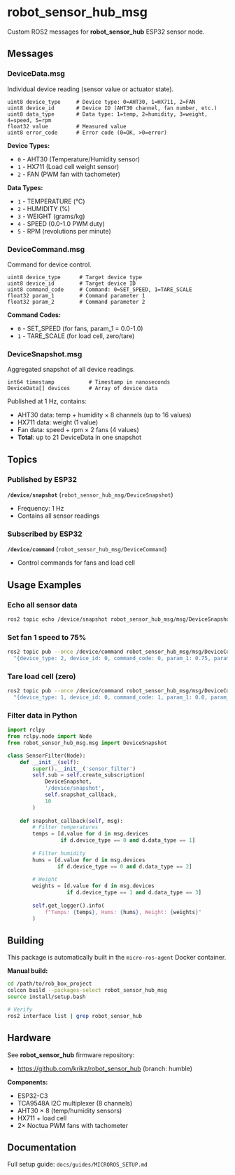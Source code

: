 # robot_sensor_hub_msg

Custom ROS2 messages for **robot_sensor_hub** ESP32 sensor node.

## Messages

### DeviceData.msg
Individual device reading (sensor value or actuator state).

```
uint8 device_type     # Device type: 0=AHT30, 1=HX711, 2=FAN
uint8 device_id       # Device ID (AHT30 channel, fan number, etc.)
uint8 data_type       # Data type: 1=temp, 2=humidity, 3=weight, 4=speed, 5=rpm
float32 value         # Measured value
uint8 error_code      # Error code (0=OK, >0=error)
```

**Device Types:**
- `0` - AHT30 (Temperature/Humidity sensor)
- `1` - HX711 (Load cell weight sensor)
- `2` - FAN (PWM fan with tachometer)

**Data Types:**
- `1` - TEMPERATURE (°C)
- `2` - HUMIDITY (%)
- `3` - WEIGHT (grams/kg)
- `4` - SPEED (0.0-1.0 PWM duty)
- `5` - RPM (revolutions per minute)

### DeviceCommand.msg
Command for device control.

```
uint8 device_type      # Target device type
uint8 device_id        # Target device ID
uint8 command_code     # Command: 0=SET_SPEED, 1=TARE_SCALE
float32 param_1        # Command parameter 1
float32 param_2        # Command parameter 2
```

**Command Codes:**
- `0` - SET_SPEED (for fans, param_1 = 0.0-1.0)
- `1` - TARE_SCALE (for load cell, zero/tare)

### DeviceSnapshot.msg
Aggregated snapshot of all device readings.

```
int64 timestamp           # Timestamp in nanoseconds
DeviceData[] devices      # Array of device data
```

Published at 1 Hz, contains:
- AHT30 data: temp + humidity × 8 channels (up to 16 values)
- HX711 data: weight (1 value)
- Fan data: speed + rpm × 2 fans (4 values)
- **Total**: up to 21 DeviceData in one snapshot

## Topics

### Published by ESP32

**`/device/snapshot`** (`robot_sensor_hub_msg/DeviceSnapshot`)
- Frequency: 1 Hz
- Contains all sensor readings

### Subscribed by ESP32

**`/device/command`** (`robot_sensor_hub_msg/DeviceCommand`)
- Control commands for fans and load cell

## Usage Examples

### Echo all sensor data
```bash
ros2 topic echo /device/snapshot robot_sensor_hub_msg/msg/DeviceSnapshot
```

### Set fan 1 speed to 75%
```bash
ros2 topic pub --once /device/command robot_sensor_hub_msg/msg/DeviceCommand \
  "{device_type: 2, device_id: 0, command_code: 0, param_1: 0.75, param_2: 0.0}"
```

### Tare load cell (zero)
```bash
ros2 topic pub --once /device/command robot_sensor_hub_msg/msg/DeviceCommand \
  "{device_type: 1, device_id: 0, command_code: 1, param_1: 0.0, param_2: 0.0}"
```

### Filter data in Python
```python
import rclpy
from rclpy.node import Node
from robot_sensor_hub_msg.msg import DeviceSnapshot

class SensorFilter(Node):
    def __init__(self):
        super().__init__('sensor_filter')
        self.sub = self.create_subscription(
            DeviceSnapshot,
            '/device/snapshot',
            self.snapshot_callback,
            10
        )
    
    def snapshot_callback(self, msg):
        # Filter temperatures
        temps = [d.value for d in msg.devices 
                 if d.device_type == 0 and d.data_type == 1]
        
        # Filter humidity
        hums = [d.value for d in msg.devices 
                if d.device_type == 0 and d.data_type == 2]
        
        # Weight
        weights = [d.value for d in msg.devices 
                   if d.device_type == 1 and d.data_type == 3]
        
        self.get_logger().info(
            f"Temps: {temps}, Hums: {hums}, Weight: {weights}"
        )
```

## Building

This package is automatically built in the `micro-ros-agent` Docker container.

**Manual build:**
```bash
cd /path/to/rob_box_project
colcon build --packages-select robot_sensor_hub_msg
source install/setup.bash

# Verify
ros2 interface list | grep robot_sensor_hub
```

## Hardware

See **robot_sensor_hub** firmware repository:
- https://github.com/krikz/robot_sensor_hub (branch: humble)

**Components:**
- ESP32-C3
- TCA9548A I2C multiplexer (8 channels)
- AHT30 × 8 (temp/humidity sensors)
- HX711 + load cell
- 2× Noctua PWM fans with tachometer

## Documentation

Full setup guide: `docs/guides/MICROROS_SETUP.md`
